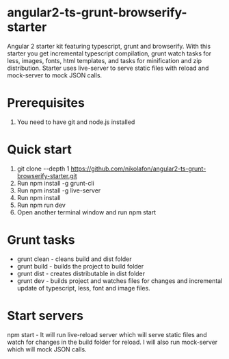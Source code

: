 # angular2-ts-grunt-browserify-starter
Angular 2 starter kit featuring typescript, grunt and browserify. With this starter you get incremental typescript compilation, grunt watch tasks for less, images, fonts, html templates, and tasks for minification and zip distribution.
Starter uses live-server to serve static files with reload and mock-server to mock JSON calls.

# Prerequisites
  1. You need to have git and node.js installed

# Quick start
  1. git clone --depth 1 https://github.com/nikolafon/angular2-ts-grunt-browserify-starter.git
  3. Run npm install -g grunt-cli
  4. Run npm install -g live-server
  2. Run npm install
  5. Run npm run dev
  6. Open another terminal window and run npm start

# Grunt tasks
  * grunt clean - cleans build and dist folder
  * grunt build - builds the project to build folder
  * grunt dist  - creates distributable in dist folder
  * grunt dev   - builds project and watches files for changes and incremental update of typescript, less, font and image files.

# Start servers
npm start - It will run live-reload server which will serve static files and watch for changes in the build folder for reload. I will
also run mock-server which will mock JSON calls.
